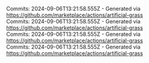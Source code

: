 Commits: 2024-09-06T13:21:58.555Z - Generated via https://github.com/marketplace/actions/artificial-grass
<br>
Commits: 2024-09-06T13:21:58.555Z - Generated via https://github.com/marketplace/actions/artificial-grass
<br>
Commits: 2024-09-06T13:21:58.555Z - Generated via https://github.com/marketplace/actions/artificial-grass
<br>
Commits: 2024-09-06T13:21:58.555Z - Generated via https://github.com/marketplace/actions/artificial-grass
<br>
